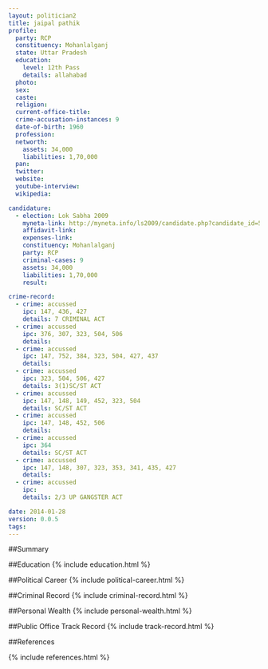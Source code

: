 ```yaml
---
layout: politician2
title: jaipal pathik
profile: 
  party: RCP
  constituency: Mohanlalganj
  state: Uttar Pradesh
  education: 
    level: 12th Pass
    details: allahabad
  photo: 
  sex: 
  caste: 
  religion: 
  current-office-title: 
  crime-accusation-instances: 9
  date-of-birth: 1960
  profession: 
  networth: 
    assets: 34,000
    liabilities: 1,70,000
  pan: 
  twitter: 
  website: 
  youtube-interview: 
  wikipedia: 

candidature: 
  - election: Lok Sabha 2009
    myneta-link: http://myneta.info/ls2009/candidate.php?candidate_id=5566
    affidavit-link: 
    expenses-link: 
    constituency: Mohanlalganj 
    party: RCP
    criminal-cases: 9
    assets: 34,000
    liabilities: 1,70,000
    result:  

crime-record: 
  - crime: accussed
    ipc: 147, 436, 427
    details: 7 CRIMINAL ACT 
  - crime: accussed
    ipc: 376, 307, 323, 504, 506
    details:  
  - crime: accussed
    ipc: 147, 752, 384, 323, 504, 427, 437
    details:  
  - crime: accussed
    ipc: 323, 504, 506, 427
    details: 3(1)SC/ST ACT 
  - crime: accussed
    ipc: 147, 148, 149, 452, 323, 504
    details: SC/ST ACT 
  - crime: accussed
    ipc: 147, 148, 452, 506
    details:  
  - crime: accussed
    ipc: 364
    details: SC/ST ACT 
  - crime: accussed
    ipc: 147, 148, 307, 323, 353, 341, 435, 427
    details:  
  - crime: accussed
    ipc: 
    details: 2/3 UP GANGSTER ACT 

date: 2014-01-28
version: 0.0.5
tags: 
---
```

##Summary


##Education
{% include education.html %}


##Political Career
{% include political-career.html %}


##Criminal Record
{% include criminal-record.html %}


##Personal Wealth
{% include personal-wealth.html %}


##Public Office Track Record
{% include track-record.html %}


##References


{% include references.html %}
